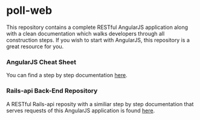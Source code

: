 # poll-web
This repository contains a complete RESTful AngularJS application along with a clean documentation which walks developers through all construction steps. If you wish to start with AngularJS, this repository is a great resource for you.

### AngularJS Cheat Sheet
You can find a step by step documentation [here](https://docs.google.com/document/d/1mIeNBe-dkAeY1PAc3BV6UaLVJrkV8CkM3y9BoXThrhE/pub).

### Rails-api Back-End Repository
A RESTful Rails-api reposity with a similiar step by step documentation that serves requests of this AngularJS application is found [here](https://github.com/mefeghhi/poll-api).
